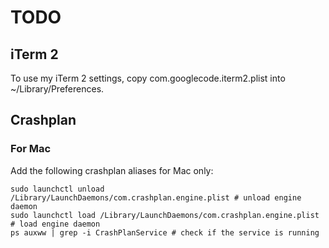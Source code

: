 # TODO

## iTerm 2

To use my iTerm 2 settings, copy com.googlecode.iterm2.plist into ~/Library/Preferences.

## Crashplan

### For Mac

Add the following crashplan aliases for Mac only:

    sudo launchctl unload /Library/LaunchDaemons/com.crashplan.engine.plist # unload engine daemon
    sudo launchctl load /Library/LaunchDaemons/com.crashplan.engine.plist # load engine daemon
    ps auxww | grep -i CrashPlanService # check if the service is running
    
